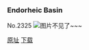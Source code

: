 ### Endorheic Basin
No.2325
![图片不见了~~~](https://imgs.xkcd.com/comics/endorheic_basin.png)

[原址](https://xkcd.com//2325) [下载](https://imgs.xkcd.com/comics/endorheic_basin.png)

